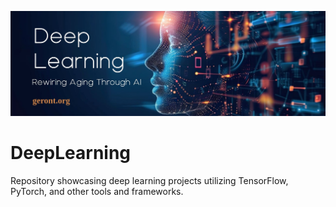 ![Deep Learning](https://github.com/Govind-Prakash/Govind-Prakash/blob/main/Images/DeepLearning.jpg)

# DeepLearning
Repository showcasing deep learning projects utilizing TensorFlow, PyTorch, and other tools and frameworks.
